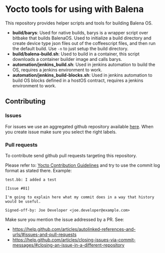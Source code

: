 # Yocto tools for using with Balena

This repository provides helper scripts and tools for building Balena OS.

* __build/barys__: Used for native builds, barys is a wrapper script over bitbake that builds BalenaOS. Used to initialize a build directory and create device type json files out of the coffeescript files, and then run the default build. Use `-n` to just setup the build directory.
* __build/balena-build.sh__: Used to build in a container, this script downloads a container builder image and calls barys.
* __automation/jenkins_build.sh__: Used in jenkins automation to build the OS, requires a jenkins environment to work.
* __automation/jenkins_build-blocks.sh__: Used in jenkins automation to build OS blocks defined in a hostOS contract, requires a jenkins environment to work.

## Contributing

### Issues

For issues we use an aggregated github repository available [here](https://github.com/balena-os/balena-os/issues). When you create issue make sure you select the right labels.

### Pull requests

To contribute send github pull requests targeting this repository.

Please refer to: [Yocto Contribution Guidelines](https://wiki.yoctoproject.org/wiki/Contribution_Guidelines#General_Information) and try to use the commit log format as stated there. Example:
```
test.bb: I added a test

[Issue #01]

I'm going to explain here what my commit does in a way that history
would be useful.

Signed-off-by: Joe Developer <joe.developer@example.com>
```

Make sure you mention the issue addressed by a PR. See:
* https://help.github.com/articles/autolinked-references-and-urls/#issues-and-pull-requests
* https://help.github.com/articles/closing-issues-via-commit-messages/#closing-an-issue-in-a-different-repository
